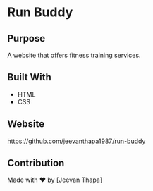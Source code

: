 # Run Buddy

## Purpose
A website that offers fitness training services.

## Built With
* HTML
* CSS

## Website
https://github.com/jeevanthapa1987/run-buddy

## Contribution
Made with ❤️ by [Jeevan Thapa]
